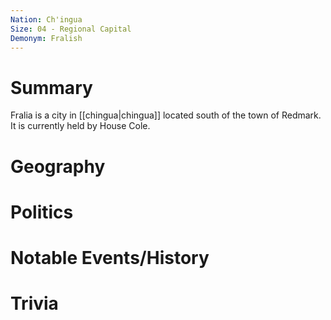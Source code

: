 ```yaml
---
Nation: Ch'ingua
Size: 04 - Regional Capital
Demonym: Fralish
---
```

# Summary
Fralia is a city in [[chingua|chingua]] located south of the town of Redmark. It is currently held by House Cole.

# Geography

# Politics

# Notable Events/History

# Trivia
